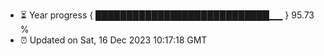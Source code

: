 - ⏳ Year progress { ████████████████████████████▁▁ } 95.73 %
- ⏰ Updated on Sat, 16 Dec 2023 10:17:18 GMT

